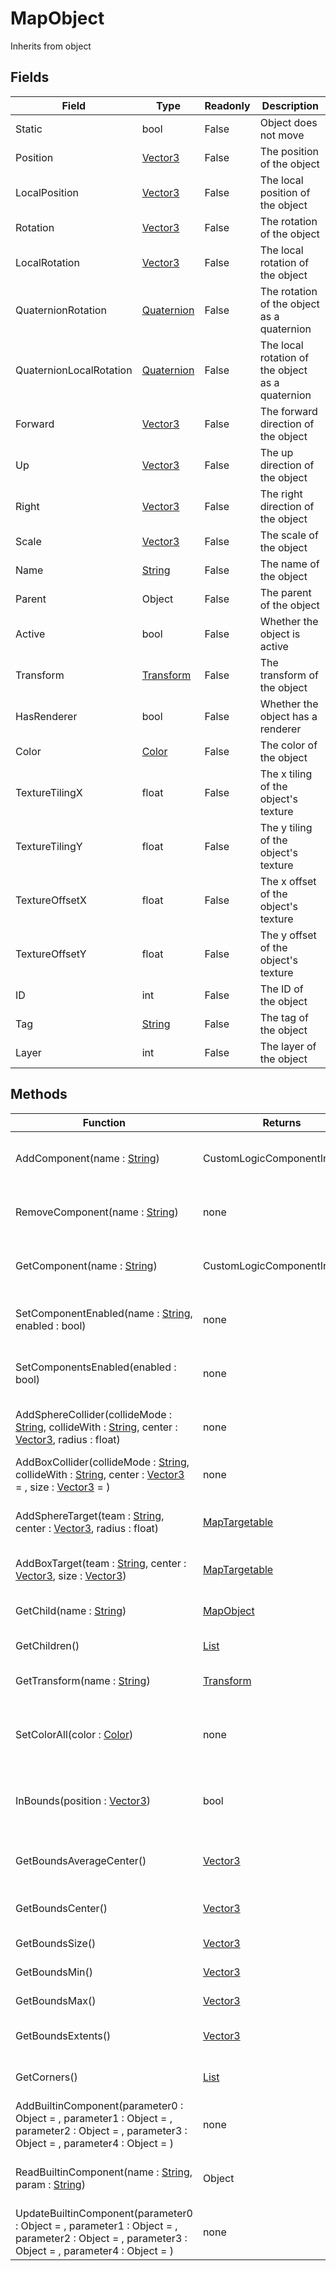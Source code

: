 # MapObject
Inherits from object
## Fields
|Field|Type|Readonly|Description|
|---|---|---|---|
|Static|bool|False|Object does not move|
|Position|[Vector3](../Static/Vector3.md)|False|The position of the object|
|LocalPosition|[Vector3](../Static/Vector3.md)|False|The local position of the object|
|Rotation|[Vector3](../Static/Vector3.md)|False|The rotation of the object|
|LocalRotation|[Vector3](../Static/Vector3.md)|False|The local rotation of the object|
|QuaternionRotation|[Quaternion](../Static/Quaternion.md)|False|The rotation of the object as a quaternion|
|QuaternionLocalRotation|[Quaternion](../Static/Quaternion.md)|False|The local rotation of the object as a quaternion|
|Forward|[Vector3](../Static/Vector3.md)|False|The forward direction of the object|
|Up|[Vector3](../Static/Vector3.md)|False|The up direction of the object|
|Right|[Vector3](../Static/Vector3.md)|False|The right direction of the object|
|Scale|[Vector3](../Static/Vector3.md)|False|The scale of the object|
|Name|[String](../Static/String.md)|False|The name of the object|
|Parent|Object|False|The parent of the object|
|Active|bool|False|Whether the object is active|
|Transform|[Transform](../Object/Transform.md)|False|The transform of the object|
|HasRenderer|bool|False|Whether the object has a renderer|
|Color|[Color](../Static/Color.md)|False|The color of the object|
|TextureTilingX|float|False|The x tiling of the object's texture|
|TextureTilingY|float|False|The y tiling of the object's texture|
|TextureOffsetX|float|False|The x offset of the object's texture|
|TextureOffsetY|float|False|The y offset of the object's texture|
|ID|int|False|The ID of the object|
|Tag|[String](../Static/String.md)|False|The tag of the object|
|Layer|int|False|The layer of the object|
## Methods
|Function|Returns|Description|
|---|---|---|
|AddComponent(name : [String](../Static/String.md))|CustomLogicComponentInstance|Add a component to the object|
|RemoveComponent(name : [String](../Static/String.md))|none|Remove a component from the object|
|GetComponent(name : [String](../Static/String.md))|CustomLogicComponentInstance|Get a component from the object|
|SetComponentEnabled(name : [String](../Static/String.md), enabled : bool)|none|Set whether a component is enabled|
|SetComponentsEnabled(enabled : bool)|none|Set whether all components are enabled|
|AddSphereCollider(collideMode : [String](../Static/String.md), collideWith : [String](../Static/String.md), center : [Vector3](../Static/Vector3.md), radius : float)|none|Add a sphere collider to the object|
|AddBoxCollider(collideMode : [String](../Static/String.md), collideWith : [String](../Static/String.md), center : [Vector3](../Static/Vector3.md) = , size : [Vector3](../Static/Vector3.md) = )|none|Add a box collider to the object|
|AddSphereTarget(team : [String](../Static/String.md), center : [Vector3](../Static/Vector3.md), radius : float)|[MapTargetable](../Object/MapTargetable.md)|Add a sphere target to the object|
|AddBoxTarget(team : [String](../Static/String.md), center : [Vector3](../Static/Vector3.md), size : [Vector3](../Static/Vector3.md))|[MapTargetable](../Object/MapTargetable.md)|Add a box target to the object|
|GetChild(name : [String](../Static/String.md))|[MapObject](../Object/MapObject.md)|Get a child object by name|
|GetChildren()|[List](../Object/List.md)|Get all child objects|
|GetTransform(name : [String](../Static/String.md))|[Transform](../Object/Transform.md)|Get a child transform by name|
|SetColorAll(color : [Color](../Static/Color.md))|none|Set the color of all renderers on the object|
|InBounds(position : [Vector3](../Static/Vector3.md))|bool|Check if a position is within the object's bounds|
|GetBoundsAverageCenter()|[Vector3](../Static/Vector3.md)|Get the bounds average center|
|GetBoundsCenter()|[Vector3](../Static/Vector3.md)|Get the bounds center|
|GetBoundsSize()|[Vector3](../Static/Vector3.md)|Get the bounds size|
|GetBoundsMin()|[Vector3](../Static/Vector3.md)|Get the bounds min|
|GetBoundsMax()|[Vector3](../Static/Vector3.md)|Get the bounds max|
|GetBoundsExtents()|[Vector3](../Static/Vector3.md)|Get the bounds extents|
|GetCorners()|[List](../Object/List.md)|Get the corners of the bounds|
|AddBuiltinComponent(parameter0 : Object = , parameter1 : Object = , parameter2 : Object = , parameter3 : Object = , parameter4 : Object = )|none|[OBSELETE] Add builtin component|
|ReadBuiltinComponent(name : [String](../Static/String.md), param : [String](../Static/String.md))|Object|[OBSELETE] Read a builtin component|
|UpdateBuiltinComponent(parameter0 : Object = , parameter1 : Object = , parameter2 : Object = , parameter3 : Object = , parameter4 : Object = )|none|[OBSELETE] Update a builtin component|

